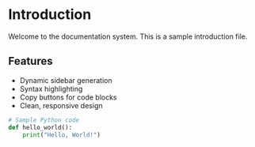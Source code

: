 # Introduction

Welcome to the documentation system. This is a sample introduction file.

## Features

- Dynamic sidebar generation
- Syntax highlighting
- Copy buttons for code blocks
- Clean, responsive design

```python
# Sample Python code
def hello_world():
    print("Hello, World!")